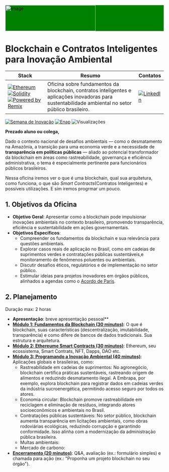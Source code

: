 
<div style="background:green;"><img width="287" height="82" alt="image"  src="https://github.com/user-attachments/assets/b07de881-e527-42c1-9a4a-8e90b634a796" />   </div>

# Blockchain e Contratos Inteligentes para Inovação Ambiental

| Stack | Resumo | Contatos |
|-------|--------| --------  |
| [![Ethereum](https://img.shields.io/badge/Ethereum-Visit%20Site-3C3C3D?style=flat-square&logo=ethereum&logoColor=white)](https://ethereum.org/pt-br/) [![Solidity](https://img.shields.io/badge/Solidity-Blockchain%20Smart%20Contracts-363636?style=flat-square&logo=solidity&logoColor=white)](https://docs.soliditylang.org/) [![Powered by Remix](https://img.shields.io/badge/Powered_by-Remix_IDE-2E2E2E?style=flat-square&logo=ethereum&logoColor=white)](https://remix.ethereum.org/) | Oficina sobre fundamentos da blockchain, contratos inteligentes e aplicações inovadoras para sustentabilidade ambiental no setor público brasileiro. | [![LinkedIn](https://img.shields.io/badge/LinkedIn-Cláudio%20Ulisse-0077B5?style=for-the-badge&logo=linkedin&logoColor=white)](https://br.linkedin.com/in/claudioulisse)

[![Semana de Inovação](https://img.shields.io/badge/Semana%20de%20Inovação-ENAP-FF6B35?style=flat-square&logo=book-open&logoColor=FF6B35)](https://semanadeinovacao.enap.gov.br/)
[![Enap](https://img.shields.io/badge/Enap-Portal%20Oficial-024248?style=flat-square&logo=book-open&logoColor=white)](https://www.enap.gov.br/)
![Visualizações](https://komarev.com/ghpvc/?username=claulis&label=Visualiza%C3%A7%C3%B5es&color=blue&style=flat-square)

**Prezado aluno ou colega,**

Dado o contexto nacional de desafios ambientais — como o desmatamento na Amazônia, a transição para uma economia verde e a necessidade de **transparência em políticas públicas** — aliado ao potencial transformador da blockchain em áreas como rastreabilidade, governança e eficiência administrativa, o tema é especialmente pertinente para funcionários públicos brasileiros.

Nessa oficina iremos ver o que é uma blockchain, qual sua arquitetura, como funciona, o que são *Smart Contracts*(Contratos Inteligentes) e possíveis utilizações. E sim iremos progrmar um pouco.

## 1. **Objetivos da Oficina**

- **Objetivo Geral**: Apresentar como a blockchain pode impulsionar inovações ambientais no contexto brasileiro, promovendo transparência, eficiência e sustentabilidade em ações governamentais.
- **Objetivos Específicos**:
  - Compreender os fundamentos da blockchain e sua relevância para questões ambientais.
  - Explorar casos reais de aplicação no Brasil, como em cadeias de suprimentos verdes e contratações públicas sustentáveis,e monitoramento de fenômenos poluentes ou ambientais.
  - Discutir desafios éticos, regulatórios e de implementação no setor público.
  - Estimular ideias para projetos inovadores em órgãos públicos, alinhados a agendas como o [Acordo de Paris](https://brasil.un.org/pt-br/88191-acordo-de-paris-sobre-o-clima).

## 2. **Planejamento**

Duração max: 2 horas

- **Apresentação**: breve apresentação pessoal**
- [**Módulo 1: Fundamentos da Blockchain (30 minutos)**](/blockchain_geral.md): O que é blockchain, suas características (descentralização, imutabilidade, transparência) e como difere de bancos de dados tradicionais. Sua estrutura e arquitetura.
- [**Módulo 2: Ethereume Smart Contracts (30 minutos)**](/ethereum.md): Ethereum, seu ecossistema, Smart Contrats, NFT, Dapps, DAO etc.
- [**Módulo 3: Programando a Inovação Ambiental (40 minutos)**](SmartContracts_Ambiente.md): Aplicações globais e brasileiras, como:
  - Rastreabilidade em cadeias de suprimentos: No agronegócio, blockchain certifica práticas sustentáveis, rastreando origem de alimentos e reduzindo desmatamento ilegal. A Embrapa, por exemplo, explora blockchain para registrar dados em cadeias verdes da indústria sucroenergética, permitindo acesso seguro por todos os atores.
  - Economia circular: Blockchain promove rastreabilidade em reciclagem e eliminação de resíduos, integrando atores socioeconômicos e ambientais no Brasil.
  - Contratações públicas sustentáveis: No setor público, blockchain aumenta transparência em licitações ambientais, como obras rodoviárias ecológicas, reduzindo corrupção e garantindo conformidade. Isso alinha com a modernização da administração pública brasileira.
  - Multas ambientais:
  - Mercado de carbono:
- [**Encerramento (20 minutos)**](https://forms.gle/GB3KzefuQH36DoLW9): Q&A, avaliação (ex.: formulário simples) e chamada para ação (ex.: "Proponha um projeto blockchain no seu órgão").
